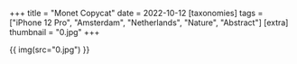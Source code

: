 +++
title = "Monet Copycat"
date = 2022-10-12
[taxonomies]
tags = ["iPhone 12 Pro", "Amsterdam", "Netherlands", "Nature", "Abstract"]
[extra]
thumbnail = "0.jpg"
+++

{{ img(src="0.jpg") }}
